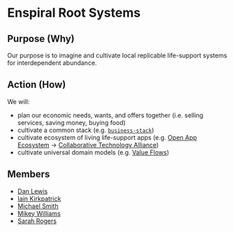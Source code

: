 # Enspiral Root Systems

## Purpose (Why)

Our purpose is to imagine and cultivate local replicable life-support systems for interdependent abundance.

## Action (How)

We will:

- plan our economic needs, wants, and offers together (i.e. selling services, saving money, buying food)
- cultivate a common stack (e.g. [`business-stack`](https://github.com/enspiral-craftworks/business-stack))
- cultivate ecosystem of living life-support apps (e.g. [Open App Ecosystem](https://github.com/open-app/core) -> [Collaborative Technology Alliance](https://medium.com/enspiral-tales/doing-more-together-together-seeding-a-collaborative-technology-alliance-82243ea30d41))
- cultivate universal domain models (e.g. [Value Flows](https://valueflo.ws))

## Members

- [Dan Lewis](https://github.com/don.lewi)
- [Iain Kirkpatrick](https://github.com/iainkirkpatrick/)
- [Michael Smith](https://github.com/NotThatSmith)
- [Mikey Williams](https://github.com/ahdinosaur)
- [Sarah Rogers](https://github.com/sarah-arrrgh)
